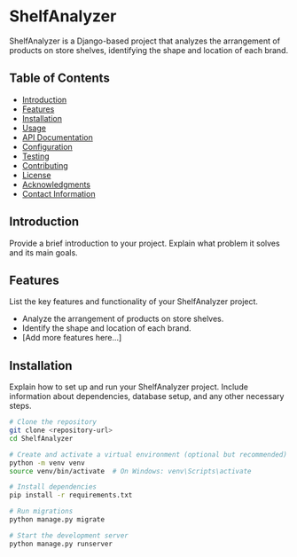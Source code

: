 # ShelfAnalyzer

ShelfAnalyzer is a Django-based project that analyzes the arrangement of products on store shelves, identifying the shape and location of each brand.

## Table of Contents

- [Introduction](#introduction)
- [Features](#features)
- [Installation](#installation)
- [Usage](#usage)
- [API Documentation](#api-documentation)
- [Configuration](#configuration)
- [Testing](#testing)
- [Contributing](#contributing)
- [License](#license)
- [Acknowledgments](#acknowledgments)
- [Contact Information](#contact-information)

## Introduction

Provide a brief introduction to your project. Explain what problem it solves and its main goals.

## Features

List the key features and functionality of your ShelfAnalyzer project.

- Analyze the arrangement of products on store shelves.
- Identify the shape and location of each brand.
- [Add more features here...]

## Installation

Explain how to set up and run your ShelfAnalyzer project. Include information about dependencies, database setup, and any other necessary steps.

```bash
# Clone the repository
git clone <repository-url>
cd ShelfAnalyzer

# Create and activate a virtual environment (optional but recommended)
python -m venv venv
source venv/bin/activate  # On Windows: venv\Scripts\activate

# Install dependencies
pip install -r requirements.txt

# Run migrations
python manage.py migrate

# Start the development server
python manage.py runserver
